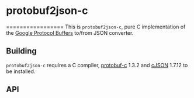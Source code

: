 # protobuf2json-c
=================
This is `protobuf2json-c`, pure C implementation of the [Google Protocol Buffers] to/from JSON converter.

[Google Protocol Buffers]: https://developers.google.com/protocol-buffers/

Building
--------

`protobuf2json-c` requires a C compiler, [protobuf-c][] 1.3.2 and [cJSON][] 1.7.12 to be installed.

[protobuf-c]: https://github.com/protobuf-c/protobuf-c
[cJSON]: https://github.com/DaveGamble/cJSON

API
---
